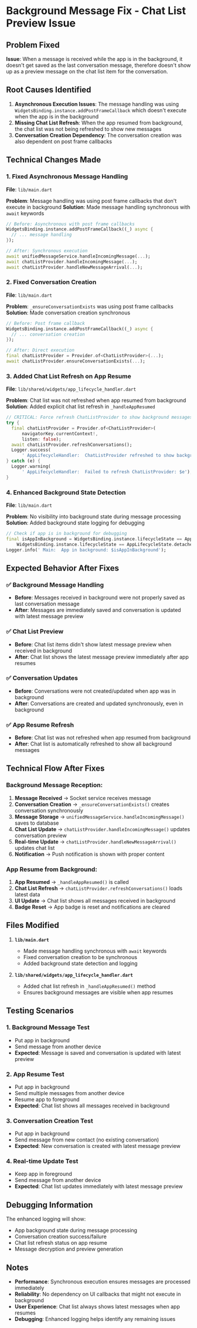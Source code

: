 # Background Message Fix - Chat List Preview Issue

## Problem Fixed

**Issue**: When a message is received while the app is in the background, it doesn't get saved as the last conversation message, therefore doesn't show up as a preview message on the chat list item for the conversation.

## Root Causes Identified

1. **Asynchronous Execution Issues**: The message handling was using `WidgetsBinding.instance.addPostFrameCallback` which doesn't execute when the app is in the background
2. **Missing Chat List Refresh**: When the app resumed from background, the chat list was not being refreshed to show new messages
3. **Conversation Creation Dependency**: The conversation creation was also dependent on post frame callbacks

## Technical Changes Made

### 1. **Fixed Asynchronous Message Handling**

**File**: `lib/main.dart`

**Problem**: Message handling was using post frame callbacks that don't execute in background
**Solution**: Made message handling synchronous with `await` keywords

```dart
// Before: Asynchronous with post frame callbacks
WidgetsBinding.instance.addPostFrameCallback((_) async {
  // ... message handling
});

// After: Synchronous execution
await unifiedMessageService.handleIncomingMessage(...);
await chatListProvider.handleIncomingMessage(...);
await chatListProvider.handleNewMessageArrival(...);
```

### 2. **Fixed Conversation Creation**

**File**: `lib/main.dart`

**Problem**: `_ensureConversationExists` was using post frame callbacks
**Solution**: Made conversation creation synchronous

```dart
// Before: Post frame callback
WidgetsBinding.instance.addPostFrameCallback((_) async {
  // ... conversation creation
});

// After: Direct execution
final chatListProvider = Provider.of<ChatListProvider>(...);
await chatListProvider.ensureConversationExists(...);
```

### 3. **Added Chat List Refresh on App Resume**

**File**: `lib/shared/widgets/app_lifecycle_handler.dart`

**Problem**: Chat list was not refreshed when app resumed from background
**Solution**: Added explicit chat list refresh in `_handleAppResumed`

```dart
// CRITICAL: Force refresh ChatListProvider to show background messages
try {
  final chatListProvider = Provider.of<ChatListProvider>(
      navigatorKey.currentContext!,
      listen: false);
  await chatListProvider.refreshConversations();
  Logger.success(
      ' AppLifecycleHandler:  ChatListProvider refreshed to show background messages');
} catch (e) {
  Logger.warning(
      ' AppLifecycleHandler:  Failed to refresh ChatListProvider: $e');
}
```

### 4. **Enhanced Background State Detection**

**File**: `lib/main.dart`

**Problem**: No visibility into background state during message processing
**Solution**: Added background state logging for debugging

```dart
// Check if app is in background for debugging
final isAppInBackground = WidgetsBinding.instance.lifecycleState == AppLifecycleState.paused ||
    WidgetsBinding.instance.lifecycleState == AppLifecycleState.detached;
Logger.info(' Main:  App in background: $isAppInBackground');
```

## Expected Behavior After Fixes

### ✅ **Background Message Handling**
- **Before**: Messages received in background were not properly saved as last conversation message
- **After**: Messages are immediately saved and conversation is updated with latest message preview

### ✅ **Chat List Preview**
- **Before**: Chat list items didn't show latest message preview when received in background
- **After**: Chat list shows the latest message preview immediately after app resumes

### ✅ **Conversation Updates**
- **Before**: Conversations were not created/updated when app was in background
- **After**: Conversations are created and updated synchronously, even in background

### ✅ **App Resume Refresh**
- **Before**: Chat list was not refreshed when app resumed from background
- **After**: Chat list is automatically refreshed to show all background messages

## Technical Flow After Fixes

### **Background Message Reception:**
1. **Message Received** → Socket service receives message
2. **Conversation Creation** → `_ensureConversationExists()` creates conversation synchronously
3. **Message Storage** → `unifiedMessageService.handleIncomingMessage()` saves to database
4. **Chat List Update** → `chatListProvider.handleIncomingMessage()` updates conversation preview
5. **Real-time Update** → `chatListProvider.handleNewMessageArrival()` updates chat list
6. **Notification** → Push notification is shown with proper content

### **App Resume from Background:**
1. **App Resumed** → `_handleAppResumed()` is called
2. **Chat List Refresh** → `chatListProvider.refreshConversations()` loads latest data
3. **UI Update** → Chat list shows all messages received in background
4. **Badge Reset** → App badge is reset and notifications are cleared

## Files Modified

1. **`lib/main.dart`**
   - Made message handling synchronous with `await` keywords
   - Fixed conversation creation to be synchronous
   - Added background state detection and logging

2. **`lib/shared/widgets/app_lifecycle_handler.dart`**
   - Added chat list refresh in `_handleAppResumed()` method
   - Ensures background messages are visible when app resumes

## Testing Scenarios

### 1. **Background Message Test**
- Put app in background
- Send message from another device
- **Expected**: Message is saved and conversation is updated with latest preview

### 2. **App Resume Test**
- Put app in background
- Send multiple messages from another device
- Resume app to foreground
- **Expected**: Chat list shows all messages received in background

### 3. **Conversation Creation Test**
- Put app in background
- Send message from new contact (no existing conversation)
- **Expected**: New conversation is created with latest message preview

### 4. **Real-time Update Test**
- Keep app in foreground
- Send message from another device
- **Expected**: Chat list updates immediately with latest message preview

## Debugging Information

The enhanced logging will show:
- App background state during message processing
- Conversation creation success/failure
- Chat list refresh status on app resume
- Message decryption and preview generation

## Notes

- **Performance**: Synchronous execution ensures messages are processed immediately
- **Reliability**: No dependency on UI callbacks that might not execute in background
- **User Experience**: Chat list always shows latest messages when app resumes
- **Debugging**: Enhanced logging helps identify any remaining issues
